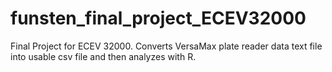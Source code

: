 # funsten_final_project_ECEV32000
Final Project for ECEV 32000.  Converts VersaMax plate reader data text file into usable csv file and then analyzes with R.
